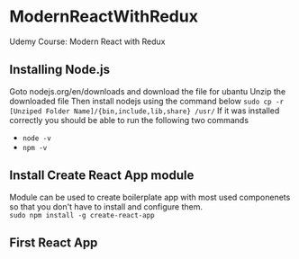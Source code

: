 # ModernReactWithRedux
Udemy Course: Modern React with Redux

## Installing Node.js 
Goto nodejs.org/en/downloads and download the file for ubantu
Unzip the downloaded file
Then install nodejs using the command below
``` sudo cp -r [Unziped Folder Name]/{bin,include,lib,share} /usr/ ```
If it was installed correctly you should be able to run the following two commands
* `node -v`
* `npm -v`

## Install Create React App module
Module can be used to create boilerplate app with most used componenets so that you don't have to install and configure them. <br>
`sudo npm install -g create-react-app`

## First React App
